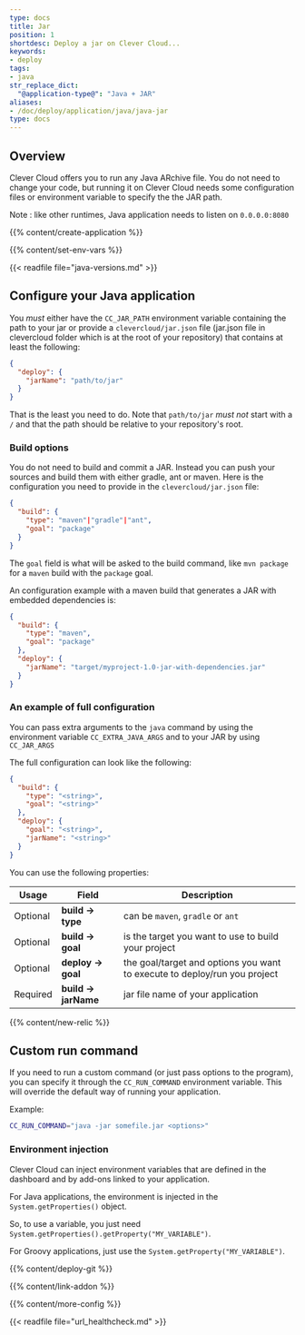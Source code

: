 ```yaml
---
type: docs
title: Jar
position: 1
shortdesc: Deploy a jar on Clever Cloud...
keywords:
- deploy
tags:
- java
str_replace_dict:
  "@application-type@": "Java + JAR"
aliases:
- /doc/deploy/application/java/java-jar
type: docs
---
```


## Overview

Clever Cloud offers you to run any Java ARchive file. You do not need to change your code, but running it on Clever Cloud needs some configuration files or environment variable to specify the the JAR path.

Note : like other runtimes, Java application needs to listen on `0.0.0.0:8080`

{{% content/create-application %}}

{{% content/set-env-vars %}}

{{< readfile file="java-versions.md" >}}

## Configure your Java application

You *must* either have the `CC_JAR_PATH` environment variable containing the
path to your jar or provide a `clevercloud/jar.json` file (jar.json file in
clevercloud folder which is at the root of your repository) that
contains at least the following:

```json
{
  "deploy": {
    "jarName": "path/to/jar"
  }
}
```

That is the least you need to do. Note that `path/to/jar` *must not* start with a `/` and that the path should be relative to your repository's root.

### Build options

You do not need to build and commit a JAR. Instead you can push your
sources and build them with either gradle, ant or maven. Here is the
configuration you need to provide in the `clevercloud/jar.json` file:

```json
{
  "build": {
    "type": "maven"|"gradle"|"ant",
    "goal": "package"
  }
}
```

The `goal` field is what will be asked to the build command, like `mvn package` for a `maven` build with the `package` goal.

An configuration example with a maven build that generates a JAR with
embedded dependencies is:

```json
{
  "build": {
    "type": "maven",
    "goal": "package"
  },
  "deploy": {
    "jarName": "target/myproject-1.0-jar-with-dependencies.jar"
  }
}
```

### An example of full configuration

You can pass extra arguments to the `java` command by using the environment
variable `CC_EXTRA_JAVA_ARGS` and to your JAR by using `CC_JAR_ARGS`

The full configuration can look like the following:

```json
{
  "build": {
    "type": "<string>",
    "goal": "<string>"
  },
  "deploy": {
    "goal": "<string>",
    "jarName": "<string>"
  }
}
```

You can use the following properties:

| Usage    | Field               | Description                                                               |
|----------|---------------------|---------------------------------------------------------------------------|
| Optional | **build → type**    | can be `maven`, `gradle` or `ant`                                         |
| Optional | **build → goal**    | is the target you want to use to build your project                       |
| Optional | **deploy → goal**   | the goal/target and options you want to execute to deploy/run you project |
| Required | **build → jarName** | jar file name of your application                                         |

 {{% content/new-relic %}}

## Custom run command

If you need to run a custom command (or just pass options to the program),
you can specify it through the `CC_RUN_COMMAND` environment variable.
This will override the default way of running your application.

Example:

```bash
CC_RUN_COMMAND="java -jar somefile.jar <options>"
```

### Environment injection

Clever Cloud can inject environment variables that are defined in the
dashboard and by add-ons linked to your application.

For Java applications, the environment is injected in the `System.getProperties()` object.

So, to use a variable, you just need `System.getProperties().getProperty("MY_VARIABLE")`.

For Groovy applications, just use the `System.getProperty("MY_VARIABLE")`.

 {{% content/deploy-git %}}

 {{% content/link-addon %}}

{{% content/more-config %}}

{{< readfile file="url_healthcheck.md" >}}
